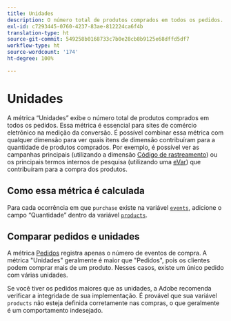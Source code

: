```yaml
---
title: Unidades
description: O número total de produtos comprados em todos os pedidos.
exl-id: c7293445-0760-4237-83ae-812224ca6f4b
translation-type: ht
source-git-commit: 549258b0168733c7b0e28cb8b9125e68dffd5df7
workflow-type: ht
source-wordcount: '174'
ht-degree: 100%

---
```


# Unidades

A métrica “Unidades” exibe o número total de produtos comprados em todos os pedidos. Essa métrica é essencial para sites de comércio eletrônico na medição da conversão. É possível combinar essa métrica com qualquer dimensão para ver quais itens de dimensão contribuíram para a quantidade de produtos comprados. Por exemplo, é possível ver as campanhas principais (utilizando a dimensão [Código de rastreamento](../dimensions/tracking-code.md)) ou os principais termos internos de pesquisa (utilizando uma [eVar](../dimensions/evar.md)) que contribuíram para a compra dos produtos.

## Como essa métrica é calculada

Para cada ocorrência em que `purchase` existe na variável [`events`](/help/implement/vars/page-vars/events/events-overview.md), adicione o campo “Quantidade” dentro da variável [`products`](/help/implement/vars/page-vars/products.md).

## Comparar pedidos e unidades

A métrica [Pedidos](orders.md) registra apenas o número de eventos de compra. A métrica &quot;Unidades&quot; geralmente é maior que &quot;Pedidos&quot;, pois os clientes podem comprar mais de um produto. Nesses casos, existe um único pedido com várias unidades.

Se você tiver os pedidos maiores que as unidades, a Adobe recomenda verificar a integridade de sua implementação. É provável que sua variável `products` não esteja definida corretamente nas compras, o que geralmente é um comportamento indesejado.
